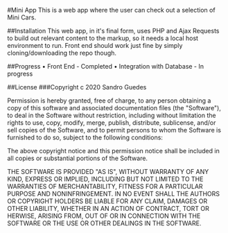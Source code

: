 #Mini App
This is a web app where the user can check out a selection of Mini Cars.

##Installation
This web app, in it's final form, uses PHP and Ajax Requests to build out relevant content to the markup, so it needs a local host environment to run. Front end should work just fine by simply cloning/downloading the repo though.

##Progress
• Front End - Completed
• Integration with Database - In progress

##License
###Copyright c 2020 Sandro Guedes

Permission is hereby granted, free of charge, to any person obtaining a copy of this software and associated documentation files (the "Software"), to deal in the Software without restriction, including without limitation the rights to use, copy, modify, merge, publish, distribute, sublicense, and/or sell copies of the Software, and to permit persons to whom the Software is furnished to do so, subject to the following conditions:

The above copyright notice and this permission notice shall be included in all copies or substantial portions of the Software.

THE SOFTWARE IS PROVIDED "AS IS", WITHOUT WARRANTY OF ANY KIND, EXPRESS OR IMPLIED, INCLUDING BUT NOT LIMITED TO THE WARRANTIES OF MERCHANTABILITY, FITNESS FOR A PARTICULAR PURPOSE AND NONINFRINGEMENT. IN NO EVENT SHALL THE AUTHORS OR COPYRIGHT HOLDERS BE LIABLE FOR ANY CLAIM, DAMAGES OR OTHER LIABILITY, WHETHER IN AN ACTION OF CONTRACT, TORT OR HERWISE, ARISING FROM, OUT OF OR IN CONNECTION WITH THE SOFTWARE OR THE USE OR OTHER DEALINGS IN THE SOFTWARE.

